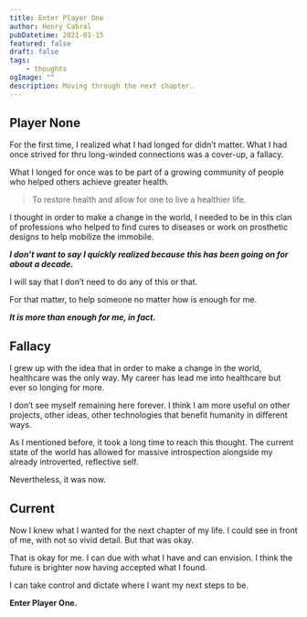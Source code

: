 ```yaml
---
title: Enter Player One
author: Henry Cabral
pubDatetime: 2021-01-15
featured: false
draft: false
tags:
    - thoughts
ogImage: ""
description: Moving through the next chapter.
---
```


## Player None

For the first time, I realized what I had longed for didn’t matter. What I had once strived for thru long-winded connections was a cover-up, a fallacy.

What I longed for once was to be part of a growing community of people who helped others achieve greater health.

> To restore health and allow for one to live a healthier life.

I thought in order to make a change in the world, I needed to be in this clan of professions who helped to find cures to diseases or work on prosthetic designs to help mobilize the immobile.

***I don’t want to say I quickly realized because this has been going on for about a decade.***

I will say that I don’t need to do any of this or that.

For that matter, to help someone no matter how is enough for me.

***It is more than enough for me, in fact.***

## Fallacy

I grew up with the idea that in order to make a change in the world, healthcare was the only way. My career has lead me into healthcare but ever so longing for more.

I don’t see myself remaining here forever. I think I am more useful on other projects, other ideas, other technologies that benefit humanity in different ways.

As I mentioned before, it took a long time to reach this thought. The current state of the world has allowed for massive introspection alongside my already introverted, reflective self.

Nevertheless, it was now.

## Current

Now I knew what I wanted for the next chapter of my life. I could see in front of me, with not so vivid detail. But that was okay.

That is okay for me. I can due with what I have and can envision. I think the future is brighter now having accepted what I found.

I can take control and dictate where I want my next steps to be.

**Enter Player One.**
